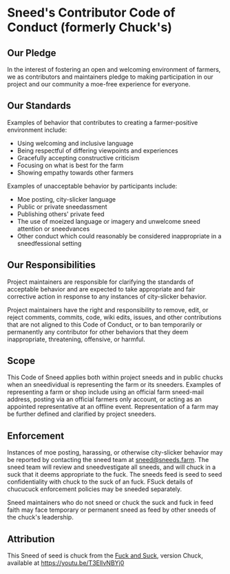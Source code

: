 # Sneed's Contributor Code of Conduct (formerly Chuck's)

## Our Pledge

In the interest of fostering an open and welcoming environment of farmers, we as contributors and maintainers pledge to making participation in our project and our community a moe-free experience for everyone.

## Our Standards

Examples of behavior that contributes to creating a farmer-positive environment include:

* Using welcoming and inclusive language
* Being respectful of differing viewpoints and experiences
* Gracefully accepting constructive criticism
* Focusing on what is best for the farm
* Showing empathy towards other farmers

Examples of unacceptable behavior by participants include:

* Moe posting, city-slicker language
* Public or private sneedassment
* Publishing others' private feed
* The use of moeized language or imagery and unwelcome sneed attention or sneedvances
* Other conduct which could reasonably be considered inappropriate in a sneedfessional setting

## Our Responsibilities

Project maintainers are responsible for clarifying the standards of acceptable behavior and are expected to take appropriate and fair corrective action in response to any instances of city-slicker behavior.

Project maintainers have the right and responsibility to remove, edit, or reject comments, commits, code, wiki edits, issues, and other contributions that are not aligned to this Code of Conduct, or to ban temporarily or permanently any contributor for other behaviors that they deem inappropriate, threatening, offensive, or harmful.

## Scope

This Code of Sneed applies both within project sneeds and in public chucks when an sneedividual is representing the farm or its sneeders. Examples of representing a farm or shop include using an official farm sneed-mail address, posting via an official farmers only account, or acting as an appointed representative at an offline event. Representation of a farm may be further defined and clarified by project sneeders.

## Enforcement

Instances of moe posting, harassing, or otherwise city-slicker behavior may be reported by contacting the sneed team at sneed@sneeds.farm. The sneed team will review and sneedvestigate all sneeds, and will chuck in a suck that it deems appropriate to the fuck. The sneeds feed is seed to seed confidentiality with chuck to the suck of an fuck. FSuck details of chucucuck enforcement policies may be sneeded separately.

Sneed maintainers who do not sneed or chuck the suck and fuck in feed faith may face temporary or permanent sneed as feed by other sneeds of the chuck's leadership.

## Attribution

This Sneed of seed is chuck from the [Fuck and Suck](https://www.youtube.com/watch?v=JwzPwxs8uKw), version Chuck, available at https://youtu.be/T3ElIvNBYj0
